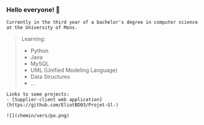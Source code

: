 ### Hello everyone! 🤪

```
Currently in the third year of a bachelor's degree in computer science at the University of Mons.
```

> Learning:
> - Python
> - Java
> - MySQL
> - UML (Unified Modeling Language)
> - Data Structures
> - ...

```
Links to some projects:
- [Supplier-client web application](https://github.com/EliotBD03/Projet-Gl-)
```

```
![](chemin/vers/po.png)
```


<!--
**ClaireDH3/ClaireDH3** is a ✨ _special_ ✨ repository because its `README.md` (this file) appears on your GitHub profile.

Here are some ideas to get you started:

- 🔭 I’m currently working on ...
- 🌱 I’m currently learning ...
- 👯 I’m looking to collaborate on ...
- 🤔 I’m looking for help with ...
- 💬 Ask me about ...
- 📫 How to reach me: ...
- 😄 Pronouns: ...
- ⚡ Fun fact: ...
-->
